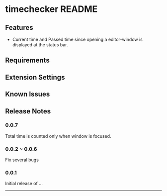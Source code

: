 # timechecker README

## Features
- Current time and Passed time since opening a editor-window is displayed at the status bar.

## Requirements

## Extension Settings

## Known Issues

## Release Notes

### 0.0.7

Total time is counted only when window is focused.

### 0.0.2 ~ 0.0.6

Fix several bugs

### 0.0.1

Initial release of ...

-----------------------------------------------------------------------------------------------------------
